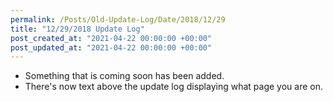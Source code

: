 ```yaml
---
permalink: /Posts/Old-Update-Log/Date/2018/12/29
title: "12/29/2018 Update Log"
post_created_at: "2021-04-22 00:00:00 +00:00"
post_updated_at: "2021-04-22 00:00:00 +00:00"
---
```


* Something that is coming soon has been added.
* There's now text above the update log displaying what page you are on.